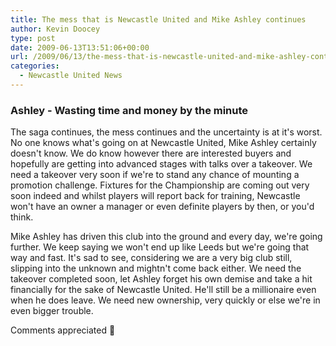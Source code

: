 ```yaml
---
title: The mess that is Newcastle United and Mike Ashley continues
author: Kevin Doocey
type: post
date: 2009-06-13T13:51:06+00:00
url: /2009/06/13/the-mess-that-is-newcastle-united-and-mike-ashley-continues/
categories:
  - Newcastle United News
---
```


### Ashley - Wasting time and money by the minute

The saga continues, the mess continues and the uncertainty is at it's worst. No one knows what's going on at Newcastle United, Mike Ashley certainly doesn't know. We do know however there are interested buyers and hopefully are getting into advanced stages with talks over a takeover. We need a takeover very soon if we're to stand any chance of mounting a promotion challenge. Fixtures for the Championship are coming out very soon indeed and whilst players will report back for training, Newcastle won't have an owner a manager or even definite players by then, or you'd think.

Mike Ashley has driven this club into the ground and every day, we're going further. We keep saying we won't end up like Leeds but we're going that way and fast. It's sad to see, considering we are a very big club still, slipping into the unknown and mightn't come back either. We need the takeover completed soon, let Ashley forget his own demise and take a hit financially for the sake of Newcastle United. He'll still be a millionaire even when he does leave. We need new ownership, very quickly or else we're in even bigger trouble.

Comments appreciated 🙂
